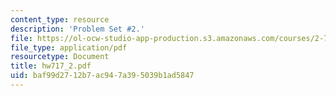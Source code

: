 ```yaml
---
content_type: resource
description: 'Problem Set #2.'
file: https://ol-ocw-studio-app-production.s3.amazonaws.com/courses/2-717j-optical-engineering-spring-2002/baf99d2712b7ac947a395039b1ad5847_hw717_2.pdf
file_type: application/pdf
resourcetype: Document
title: hw717_2.pdf
uid: baf99d27-12b7-ac94-7a39-5039b1ad5847
---
```

